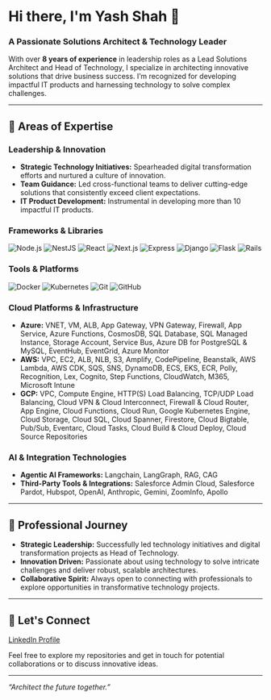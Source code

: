 # Hi there, I'm Yash Shah 👋

### A Passionate Solutions Architect & Technology Leader

With over **8 years of experience** in leadership roles as a Lead Solutions Architect and Head of Technology, I specialize in architecting innovative solutions that drive business success. I’m recognized for developing impactful IT products and harnessing technology to solve complex challenges.

---

## 🚀 Areas of Expertise

### Leadership & Innovation
- **Strategic Technology Initiatives:** Spearheaded digital transformation efforts and nurtured a culture of innovation.
- **Team Guidance:** Led cross-functional teams to deliver cutting-edge solutions that consistently exceed client expectations.
- **IT Product Development:** Instrumental in developing more than 10 impactful IT products.

<!-- ### Programming & Development
- **Languages:** JavaScript, Python, Go, Ruby
- **Web Technologies & Frameworks:** 
  - **Backend:** NodeJS, NestJS, ExpressJS, Gin, Django, Flask, Ruby on Rails, Microservices
  - **Frontend:** ReactJS, NextJS, Mux
- **Tools & Methodologies:** Docker, Kubernetes, Git, GitHub, Shell Scripting

### Database Expertise
- MS SQL Server, Oracle 10g, PostgreSQL, CosmosDB, MongoDB, Riak DB, Cassandra -->

### Frameworks & Libraries
![Node.js](https://img.shields.io/badge/Node.js-339933?style=for-the-badge&logo=nodedotjs&logoColor=white)
![NestJS](https://img.shields.io/badge/NestJS-E0234E?style=for-the-badge&logo=nestjs&logoColor=white)
![React](https://img.shields.io/badge/React-61DAFB?style=for-the-badge&logo=react&logoColor=black)
![Next.js](https://img.shields.io/badge/Next.js-000000?style=for-the-badge&logo=next.js&logoColor=white)
![Express](https://img.shields.io/badge/Express-000000?style=for-the-badge&logo=express&logoColor=white)
![Django](https://img.shields.io/badge/Django-092E20?style=for-the-badge&logo=django&logoColor=white)
![Flask](https://img.shields.io/badge/Flask-000000?style=for-the-badge&logo=flask&logoColor=white)
![Rails](https://img.shields.io/badge/Rails-CC0000?style=for-the-badge&logo=ruby-on-rails&logoColor=white)

### Tools & Platforms
![Docker](https://img.shields.io/badge/Docker-2496ED?style=for-the-badge&logo=docker&logoColor=white)
![Kubernetes](https://img.shields.io/badge/Kubernetes-326CE5?style=for-the-badge&logo=kubernetes&logoColor=white)
![Git](https://img.shields.io/badge/Git-F05032?style=for-the-badge&logo=git&logoColor=white)
![GitHub](https://img.shields.io/badge/GitHub-181717?style=for-the-badge&logo=github&logoColor=white)

### Cloud Platforms & Infrastructure
- **Azure:** VNET, VM, ALB, App Gateway, VPN Gateway, Firewall, App Service, Azure Functions, CosmosDB, SQL Database, SQL Managed Instance, Storage Account, Service Bus, Azure DB for PostgreSQL & MySQL, EventHub, EventGrid, Azure Monitor
- **AWS:** VPC, EC2, ALB, NLB, S3, Amplify, CodePipeline, Beanstalk, AWS Lambda, AWS CDK, SQS, SNS, DynamoDB, ECS, EKS, ECR, Polly, Recognition, Lex, Cognito, Step Functions, CloudWatch, M365, Microsoft Intune
- **GCP:** VPC, Compute Engine, HTTP(S) Load Balancing, TCP/UDP Load Balancing, Cloud VPN & Cloud Interconnect, Firewall & Cloud Router, App Engine, Cloud Functions, Cloud Run, Google Kubernetes Engine, Cloud Storage, Cloud SQL, Cloud Spanner, Firestore, Cloud Bigtable, Pub/Sub, Eventarc, Cloud Tasks, Cloud Build & Cloud Deploy, Cloud Source Repositories

### AI & Integration Technologies
- **Agentic AI Frameworks:** Langchain, LangGraph, RAG, CAG
- **Third-Party Tools & Integrations:** Salesforce Admin Cloud, Salesforce Pardot, Hubspot, OpenAI, Anthropic, Gemini, ZoomInfo, Apollo



---

## 💼 Professional Journey

- **Strategic Leadership:** Successfully led technology initiatives and digital transformation projects as Head of Technology.
- **Innovation Driven:** Passionate about using technology to solve intricate challenges and deliver robust, scalable architectures.
- **Collaborative Spirit:** Always open to connecting with professionals to explore opportunities in transformative technology projects.

---

## 🤝 Let's Connect

[LinkedIn Profile](https://www.linkedin.com/in/yash-shah-0a66615a/)

Feel free to explore my repositories and get in touch for potential collaborations or to discuss innovative ideas.

---

*“Architect the future together.”*
